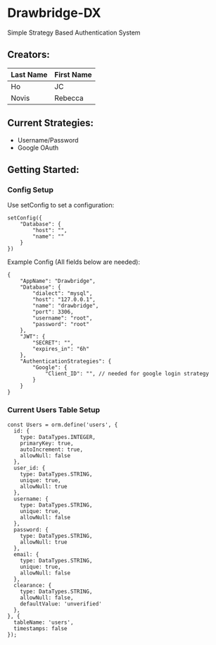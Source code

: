 # Drawbridge-DX
Simple Strategy Based Authentication System 

## Creators:

| Last Name   | First Name |
| ----------- | ---------- |
| Ho          | JC         |
| Novis       | Rebecca    |

## Current Strategies:

- Username/Password
- Google OAuth

## Getting Started: 

### Config Setup

Use setConfig to set a configuration:

```
setConfig({ 
    "Database": {
        "host": "",
        "name": ""
    }
}) 
```

Example Config (All fields below are needed):

```
{
    "AppName": "Drawbridge",
    "Database": {
        "dialect": "mysql",
        "host": "127.0.0.1",
        "name": "drawbridge",
        "port": 3306,
        "username": "root",
        "password": "root"
    },
    "JWT": {
        "SECRET": "",
        "expires_in": "6h"
    },
    "AuthenticationStrategies": {
        "Google": {
            "Client_ID": "", // needed for google login strategy
        }
    }
}
```

### Current Users Table Setup

```
const Users = orm.define('users', {
  id: {
    type: DataTypes.INTEGER,
    primaryKey: true,
    autoIncrement: true,
    allowNull: false
  },
  user_id: {
    type: DataTypes.STRING,
    unique: true,
    allowNull: true
  },
  username: {
    type: DataTypes.STRING,
    unique: true,
    allowNull: false
  },
  password: {
    type: DataTypes.STRING,
    allowNull: true
  },
  email: {
    type: DataTypes.STRING,
    unique: true,
    allowNull: false
  },
  clearance: {
    type: DataTypes.STRING,
    allowNull: false,
    defaultValue: 'unverified'
  },
}, {
  tableName: 'users',
  timestamps: false
});
```